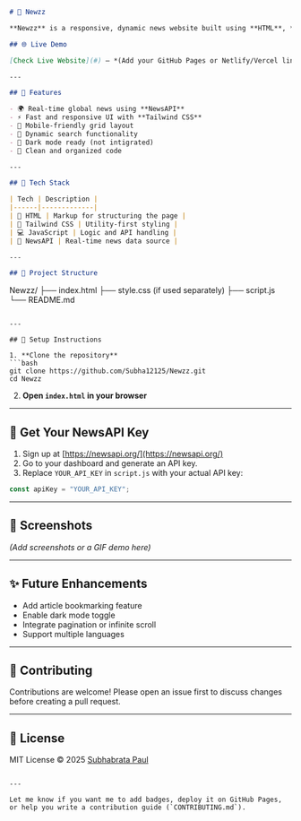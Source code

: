 
```markdown
# 📰 Newzz

**Newzz** is a responsive, dynamic news website built using **HTML**, **Tailwind CSS**, and **JavaScript**, powered by the **[NewsAPI](https://newsapi.org/)**. It fetches real-time news from various categories including World, Politics, Tech, and Sports.

## 🌐 Live Demo

[Check Live Website](#) – *(Add your GitHub Pages or Netlify/Vercel link here)*

---

## 📌 Features

- 🌍 Real-time global news using **NewsAPI**
- ⚡ Fast and responsive UI with **Tailwind CSS**
- 📱 Mobile-friendly grid layout
- 🔎 Dynamic search functionality
- 🌙 Dark mode ready (not intigrated)
- 🧠 Clean and organized code

---

## 🚀 Tech Stack

| Tech | Description |
|------|-------------|
| 🧾 HTML | Markup for structuring the page |
| 🎨 Tailwind CSS | Utility-first styling |
| 💻 JavaScript | Logic and API handling |
| 📰 NewsAPI | Real-time news data source |

---

## 📁 Project Structure

```

Newzz/
├── index.html
├── style.css (if used separately)
├── script.js
└── README.md

````

---

## 🔧 Setup Instructions

1. **Clone the repository**
```bash
git clone https://github.com/Subha12125/Newzz.git
cd Newzz
````

2. **Open `index.html` in your browser**

---

## 🔑 Get Your NewsAPI Key

1. Sign up at [https://newsapi.org/](https://newsapi.org/)
2. Go to your dashboard and generate an API key.
3. Replace `YOUR_API_KEY` in `script.js` with your actual API key:

```js
const apiKey = "YOUR_API_KEY";
```

---

## 📸 Screenshots

*(Add screenshots or a GIF demo here)*

---

## ✨ Future Enhancements

* Add article bookmarking feature
* Enable dark mode toggle
* Integrate pagination or infinite scroll
* Support multiple languages

---

## 🤝 Contributing

Contributions are welcome! Please open an issue first to discuss changes before creating a pull request.

---

## 📜 License

MIT License © 2025 [Subhabrata Paul](https://github.com/Subha12125)

```

---

Let me know if you want me to add badges, deploy it on GitHub Pages, or help you write a contribution guide (`CONTRIBUTING.md`).
```
